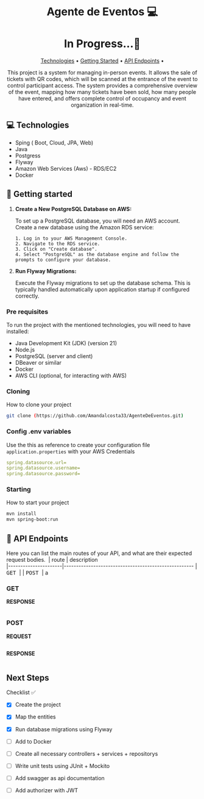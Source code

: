 <h1 align="center" style="font-weight: bold;">Agente de Eventos 💻</h1>
<h1 align="center" style="font-weight: bold;">In Progress...🚧</h1>

<p align="center">
 <a href="#tech">Technologies</a> • 
 <a href="#started">Getting Started</a> • 
  <a href="#routes">API Endpoints</a> •
</p>

<p align="center">
This project is a system for managing in-person events. It allows the sale of tickets with QR codes, which will be scanned at the entrance of the event to control participant access. The system provides a comprehensive overview of the event, mapping how many tickets have been sold, how many people have entered, and offers complete control of occupancy and event organization in real-time.
</p>

<h2 id="technologies">💻 Technologies</h2>

- Sping ( Boot, Cloud, JPA, Web)
- Java
- Postgress
- Flyway
- Amazon Web Services (Aws) - RDS/EC2
- Docker

<h2 id="started">🚀 Getting started</h2>

<ol>
    <li><strong>Create a New PostgreSQL Database on AWS:</strong>
        <p>To set up a PostgreSQL database, you will need an AWS account. Create a new database using the Amazon RDS service:</p>
        <pre><code>1. Log in to your AWS Management Console.
2. Navigate to the RDS service.
3. Click on "Create database".
4. Select "PostgreSQL" as the database engine and follow the prompts to configure your database.</code></pre>
    </li>
    <li><strong>Run Flyway Migrations:</strong>
        <p>Execute the Flyway migrations to set up the database schema. This is typically handled automatically upon application startup if configured correctly.</p>
    </li>
</ol>


<h3>Pre requisites</h3>
To run the project with the mentioned technologies, you will need to have installed:

- Java Development Kit (JDK) (version 21)
- Node.js
- PostgreSQL (server and client)
- DBeaver or similar
- Docker
- AWS CLI (optional, for interacting with AWS)

<h3>Cloning</h3>

How to clone your project

```bash
git clone (https://github.com/Amandalcosta33/AgenteDeEventos.git)
```

<h3>Config .env variables</h2>

Use the this as reference to create your configuration file `application.properties` with your AWS Credentials

```yaml
spring.datasource.url=
spring.datasource.username=
spring.datasource.password=
```

<h3>Starting</h3>

How to start your project

```bash
mvn install
mvn spring-boot:run
```

<h2 id="routes">📍 API Endpoints</h2>

Here you can list the main routes of your API, and what are their expected request bodies.
​
| route               | description                                          
|----------------------|-----------------------------------------------------
| <kbd>GET </kbd>     | 
| <kbd>POST </kbd>     | a

<h3 id="get-auth-detail">GET </h3>

**RESPONSE**
```json

```

<h3 id="post-auth-detail">POST </h3>

**REQUEST**
```json

```

**RESPONSE**
```json

```


<h2 id="">Next Steps </h2>

Checklist ✅
- [x] Create the project
- [x] Map the entities
- [x] Run database migrations using Flyway
- [ ] Add to Docker
- [ ] Create all necessary controllers + services + repositorys
- [ ] Write unit tests using JUnit + Mockito
- [ ] Add swagger as api documentation
- [ ] Add authorizer with JWT


 
